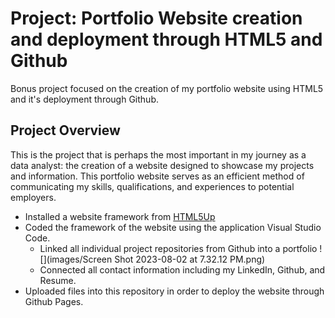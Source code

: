 
# Project: Portfolio Website creation and deployment through HTML5 and Github
Bonus project focused on the creation of my portfolio website using HTML5 and it's deployment through Github.

## Project Overview
This is the project that is perhaps the most important in my journey as a data analyst: the creation of a website designed to showcase my projects and information. This portfolio website serves as an efficient method of communicating my skills, qualifications, and experiences to potential employers.

* Installed a website framework from [HTML5Up](html5up.net)
* Coded the framework of the website using the application Visual Studio Code.
  * Linked all individual project repositories from Github into a portfolio
    ![](images/Screen Shot 2023-08-02 at 7.32.12 PM.png)
  * Connected all contact information including my LinkedIn, Github, and Resume.
* Uploaded files into this repository in order to deploy the website through Github Pages.
